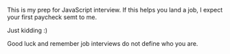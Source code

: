 This is my prep for JavaScript interview. 
If this helps you land a job, I expect your first paycheck semt to me. 

Just kidding :)

Good luck and remember job interviews do not define who you are.
